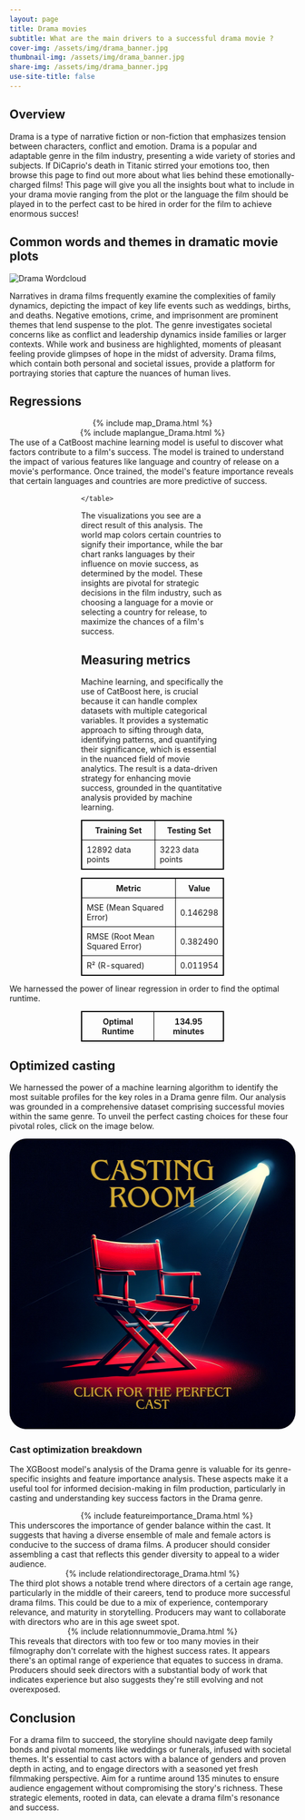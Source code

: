 ```yaml
---
layout: page
title: Drama movies
subtitle: What are the main drivers to a successful drama movie ? 
cover-img: /assets/img/drama_banner.jpg
thumbnail-img: /assets/img/drama_banner.jpg
share-img: /assets/img/drama_banner.jpg
use-site-title: false
---
```

  

## Overview
Drama is a type of narrative fiction or non-fiction that emphasizes tension between characters, conflict and emotion. Drama is a popular and adaptable genre in the film industry, presenting a wide variety of stories and subjects. If DiCaprio's death in Titanic stirred your emotions too, then browse this page to find out more about what lies behind these emotionally-charged films!
This page will give you all the insights bout what to include in your drama movie ranging from the plot or the language the film should be played in to the perfect cast to be hired in order for the film to achieve enormous succes!


## Common words and themes in dramatic movie plots
![Drama Wordcloud](/assets/img/wordclouds/empath/Drama_wordcloud.png)

Narratives in drama films frequently examine the complexities of family dynamics, depicting the impact of key life events such as weddings, births, and deaths. Negative emotions, crime, and imprisonment are prominent themes that lend suspense to the plot. The genre investigates societal concerns like as conflict and leadership dynamics inside families or larger contexts. While work and business are highlighted, moments of pleasant feeling provide glimpses of hope in the midst of adversity. Drama films, which contain both personal and societal issues, provide a platform for portraying stories that capture the nuances of human lives.



## Regressions
<div style="width: 100%;display: flex; justify-content: center;">
  {% include map_Drama.html %}
</div>
<div style="width: 100%;display: flex; justify-content: center;">
  {% include maplangue_Drama.html %}
</div>
The use of a CatBoost machine learning model is useful to discover what factors contribute to a film's success. The model is trained to understand the impact of various features like language and country of release on a movie's performance. Once trained, the model's feature importance reveals that certain languages and countries are more predictive of success.
<div style="margin:auto; width:50%;">
    <table style="width:100%; border: 1px solid black; border-collapse: collapse;">
        <tr style="border: 1px solid black;">
            <th style="border: 1px solid black; padding: 8px;">Training Set</th>
            <th style="border: 1px solid black; padding: 8px;">Testing Set</th>
        </tr>
        <tr style="border: 1px solid black;">
            <td style="border: 1px solid black; padding: 8px;">12892 data points</td>
            <td style="border: 1px solid black; padding: 8px;">3223 data points</td>
        </tr>
        
    </table>
</div>

The visualizations you see are a direct result of this analysis. The world map colors certain countries to signify their importance, while the bar chart ranks languages by their influence on movie success, as determined by the model. These insights are pivotal for strategic decisions in the film industry, such as choosing a language for a movie or selecting a country for release, to maximize the chances of a film's success.

## Measuring metrics

Machine learning, and specifically the use of CatBoost here, is crucial because it can handle complex datasets with multiple categorical variables. It provides a systematic approach to sifting through data, identifying patterns, and quantifying their significance, which is essential in the nuanced field of movie analytics. The result is a data-driven strategy for enhancing movie success, grounded in the quantitative analysis provided by machine learning.

<div style="margin:auto; width:50%;">
    <table style="width:100%; border: 1px solid black; border-collapse: collapse;">
        <tr style="border: 1px solid black;">
            <th style="border: 1px solid black; padding: 8px;">Metric</th>
            <th style="border: 1px solid black; padding: 8px;">Value</th>
        </tr>
        <tr style="border: 1px solid black;">
            <td style="border: 1px solid black; padding: 8px;">MSE (Mean Squared Error)</td>
            <td style="border: 1px solid black; padding: 8px;">0.146298</td>
        </tr>
        <tr style="border: 1px solid black;">
            <td style="border: 1px solid black; padding: 8px;">RMSE (Root Mean Squared Error)</td>
            <td style="border: 1px solid black; padding: 8px;">0.382490</td>
        </tr>
        <tr style="border: 1px solid black;">
            <td style="border: 1px solid black; padding: 8px;">R² (R-squared)</td>
            <td style="border: 1px solid black; padding: 8px;">0.011954</td>
        </tr>
    </table>
</div>
We harnessed the power of linear regression in order to find the optimal runtime.
<div style="width:50%; margin-left: auto; margin-right: auto;">
    <table style="width:100%; border: 1px solid black; border-collapse: collapse;">
        <tr style="border: 1px solid black;">
            <th style="border: 1px solid black; padding: 8px;">Optimal Runtime</th>
            <th style="border: 1px solid black; padding: 8px;">134.95 minutes</th>
        </tr>
    </table>
</div>

## Optimized casting

We harnessed the power of a machine learning algorithm to identify the most suitable profiles for the key roles in a Drama genre film. Our analysis was grounded in a comprehensive dataset comprising successful movies within the same genre. To unveil the perfect casting choices for these four pivotal roles, click on the image below.

<div style="width: 100%;display: flex; justify-content: center;">
  <a href="/cast.html"><img src="/assets/img/casting.png" alt="cast" style="width:512px;height:512px;border-radius: 30px;"></a>
</div>

### Cast optimization breakdown

The XGBoost model's analysis of the Drama genre is valuable for its genre-specific insights and feature importance analysis. These aspects make it a useful tool for informed decision-making in film production, particularly in casting and understanding key success factors in the Drama genre.

<div style="width: 110%;display: flex; justify-content: center;">
  {% include featureimportance_Drama.html %}
</div>
This underscores the importance of gender balance within the cast. It suggests that having a diverse ensemble of male and female actors is conducive to the success of drama films. A producer should consider assembling a cast that reflects this gender diversity to appeal to a wider audience.

<div style="width: 100%;display: flex; justify-content: center;">
  {% include relationdirectorage_Drama.html %}
</div>
The third plot shows a notable trend where directors of a certain age range, particularly in the middle of their careers, tend to produce more successful drama films. This could be due to a mix of experience, contemporary relevance, and maturity in storytelling. Producers may want to collaborate with directors who are in this age sweet spot.
<div style="width: 100%;display: flex; justify-content: center;">
  {% include relationnummovie_Drama.html %}
</div>
This reveals that directors with too few or too many movies in their filmography don't correlate with the highest success rates. It appears there's an optimal range of experience that equates to success in drama. Producers should seek directors with a substantial body of work that indicates experience but also suggests they're still evolving and not overexposed.


## Conclusion
For a drama film to succeed, the storyline should navigate deep family bonds and pivotal moments like weddings or funerals, infused with societal themes. It's essential to cast actors with a balance of genders and proven depth in acting, and to engage directors with a seasoned yet fresh filmmaking perspective. Aim for a runtime around 135 minutes to ensure audience engagement without compromising the story's richness. These strategic elements, rooted in data, can elevate a drama film's resonance and success.
    
  





